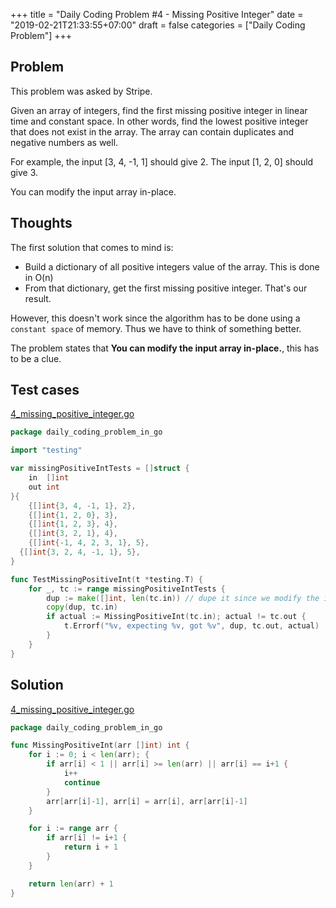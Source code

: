 +++
title = "Daily Coding Problem #4 - Missing Positive Integer"
date = "2019-02-21T21:33:55+07:00"
draft = false
categories = ["Daily Coding Problem"]
+++

## Problem

This problem was asked by Stripe.

Given an array of integers, find the first missing positive integer in linear time and constant space. In other words, find the lowest positive integer that does not exist in the array. The array can contain duplicates and negative numbers as well.

For example, the input [3, 4, -1, 1] should give 2. The input [1, 2, 0] should give 3.

You can modify the input array in-place.

## Thoughts

The first solution that comes to mind is:

- Build a dictionary of all positive integers value of the array. This is done in O(n)
- From that dictionary, get the first missing positive integer. That's our result.

However, this doesn't work since the algorithm has to be done using a `constant space` of memory. Thus we have to think of something better.

The problem states that **You can modify the input array in-place.**, this has to be a clue.

## Test cases

[4_missing_positive_integer.go](https://github.com/khoi/daily-coding-problem-in-go/blob/master/4_missing_positive_integer.go)

```go
package daily_coding_problem_in_go

import "testing"

var missingPositiveIntTests = []struct {
	in  []int
	out int
}{
	{[]int{3, 4, -1, 1}, 2},
	{[]int{1, 2, 0}, 3},
	{[]int{1, 2, 3}, 4},
	{[]int{3, 2, 1}, 4},
	{[]int{-1, 4, 2, 3, 1}, 5},
  {[]int{3, 2, 4, -1, 1}, 5},
}

func TestMissingPositiveInt(t *testing.T) {
	for _, tc := range missingPositiveIntTests {
		dup := make([]int, len(tc.in)) // dupe it since we modify the input in-place
		copy(dup, tc.in)
		if actual := MissingPositiveInt(tc.in); actual != tc.out {
			t.Errorf("%v, expecting %v, got %v", dup, tc.out, actual)
		}
	}
}
```

## Solution

[4_missing_positive_integer.go](https://github.com/khoi/daily-coding-problem-in-go/blob/master/4_missing_positive_integer.go)

```go
package daily_coding_problem_in_go

func MissingPositiveInt(arr []int) int {
	for i := 0; i < len(arr); {
		if arr[i] < 1 || arr[i] >= len(arr) || arr[i] == i+1 {
			i++
			continue
		}
		arr[arr[i]-1], arr[i] = arr[i], arr[arr[i]-1]
	}

	for i := range arr {
		if arr[i] != i+1 {
			return i + 1
		}
	}

	return len(arr) + 1
}
```
